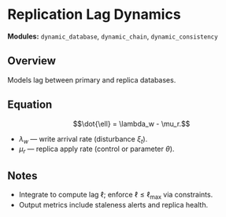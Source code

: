 # Replication Lag Dynamics

**Modules:** `dynamic_database`, `dynamic_chain`, `dynamic_consistency`

## Overview

Models lag between primary and replica databases.

## Equation

$$\dot{\ell} = \lambda_w - \mu_r.$$

- $\lambda_w$ — write arrival rate (disturbance $\xi_t$).
- $\mu_r$ — replica apply rate (control or parameter $\theta$).

## Notes

- Integrate to compute lag $\ell$; enforce $\ell \le \ell_{\max}$ via
  constraints.
- Output metrics include staleness alerts and replica health.
